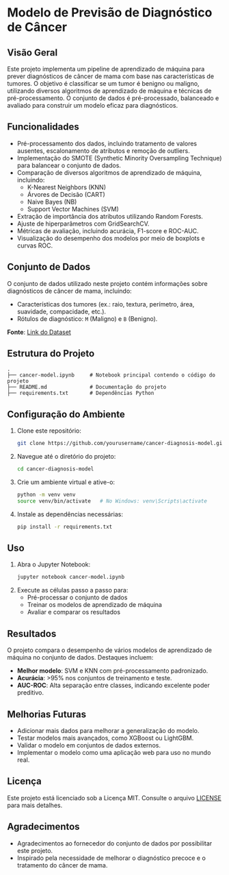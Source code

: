# Modelo de Previsão de Diagnóstico de Câncer

## Visão Geral
Este projeto implementa um pipeline de aprendizado de máquina para prever diagnósticos de câncer de mama com base nas características de tumores. O objetivo é classificar se um tumor é benigno ou maligno, utilizando diversos algoritmos de aprendizado de máquina e técnicas de pré-processamento. O conjunto de dados é pré-processado, balanceado e avaliado para construir um modelo eficaz para diagnósticos.

## Funcionalidades
- Pré-processamento dos dados, incluindo tratamento de valores ausentes, escalonamento de atributos e remoção de outliers.
- Implementação do SMOTE (Synthetic Minority Oversampling Technique) para balancear o conjunto de dados.
- Comparação de diversos algoritmos de aprendizado de máquina, incluindo:
  - K-Nearest Neighbors (KNN)
  - Árvores de Decisão (CART)
  - Naive Bayes (NB)
  - Support Vector Machines (SVM)
- Extração de importância dos atributos utilizando Random Forests.
- Ajuste de hiperparâmetros com GridSearchCV.
- Métricas de avaliação, incluindo acurácia, F1-score e ROC-AUC.
- Visualização do desempenho dos modelos por meio de boxplots e curvas ROC.

## Conjunto de Dados
O conjunto de dados utilizado neste projeto contém informações sobre diagnósticos de câncer de mama, incluindo:
- Características dos tumores (ex.: raio, textura, perímetro, área, suavidade, compacidade, etc.).
- Rótulos de diagnóstico: `M` (Maligno) e `B` (Benigno).

**Fonte**: [Link do Dataset](https://raw.githubusercontent.com/guiagb/ml-analytics-cancer-model/develop/cancer.csv)

## Estrutura do Projeto
```
.
├── cancer-model.ipynb     # Notebook principal contendo o código do projeto
├── README.md              # Documentação do projeto
├── requirements.txt       # Dependências Python
```

## Configuração do Ambiente

1. Clone este repositório:
   ```bash
   git clone https://github.com/yourusername/cancer-diagnosis-model.git
   ```
2. Navegue até o diretório do projeto:
   ```bash
   cd cancer-diagnosis-model
   ```
3. Crie um ambiente virtual e ative-o:
   ```bash
   python -m venv venv
   source venv/bin/activate   # No Windows: venv\Scripts\activate
   ```
4. Instale as dependências necessárias:
   ```bash
   pip install -r requirements.txt
   ```

## Uso

1. Abra o Jupyter Notebook:
   ```bash
   jupyter notebook cancer-model.ipynb
   ```
2. Execute as células passo a passo para:
   - Pré-processar o conjunto de dados
   - Treinar os modelos de aprendizado de máquina
   - Avaliar e comparar os resultados

## Resultados
O projeto compara o desempenho de vários modelos de aprendizado de máquina no conjunto de dados. Destaques incluem:
- **Melhor modelo**: SVM e KNN com pré-processamento padronizado.
- **Acurácia**: >95% nos conjuntos de treinamento e teste.
- **AUC-ROC**: Alta separação entre classes, indicando excelente poder preditivo.

## Melhorias Futuras
- Adicionar mais dados para melhorar a generalização do modelo.
- Testar modelos mais avançados, como XGBoost ou LightGBM.
- Validar o modelo em conjuntos de dados externos.
- Implementar o modelo como uma aplicação web para uso no mundo real.

## Licença
Este projeto está licenciado sob a Licença MIT. Consulte o arquivo [LICENSE](LICENSE) para mais detalhes.

## Agradecimentos
- Agradecimentos ao fornecedor do conjunto de dados por possibilitar este projeto.
- Inspirado pela necessidade de melhorar o diagnóstico precoce e o tratamento do câncer de mama.

